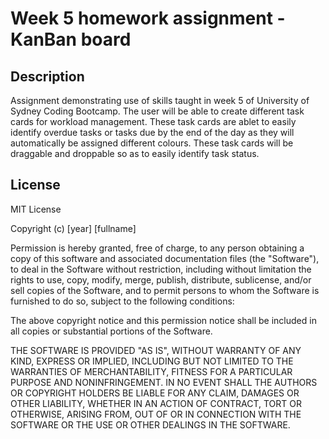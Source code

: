 # Week 5 homework assignment - KanBan board

## Description

Assignment demonstrating use of skills taught in week 5 of University of Sydney Coding Bootcamp. 
The user will be able to create different task cards for workload management. These task cards are ablet to easily identify overdue tasks or tasks due by the end of the day as they will automatically be assigned different colours.
These task cards will be draggable and droppable so as to easily identify task status.


## License

MIT License

Copyright (c) [year] [fullname]

Permission is hereby granted, free of charge, to any person obtaining a copy
of this software and associated documentation files (the "Software"), to deal
in the Software without restriction, including without limitation the rights
to use, copy, modify, merge, publish, distribute, sublicense, and/or sell
copies of the Software, and to permit persons to whom the Software is
furnished to do so, subject to the following conditions:

The above copyright notice and this permission notice shall be included in all
copies or substantial portions of the Software.

THE SOFTWARE IS PROVIDED "AS IS", WITHOUT WARRANTY OF ANY KIND, EXPRESS OR
IMPLIED, INCLUDING BUT NOT LIMITED TO THE WARRANTIES OF MERCHANTABILITY,
FITNESS FOR A PARTICULAR PURPOSE AND NONINFRINGEMENT. IN NO EVENT SHALL THE
AUTHORS OR COPYRIGHT HOLDERS BE LIABLE FOR ANY CLAIM, DAMAGES OR OTHER
LIABILITY, WHETHER IN AN ACTION OF CONTRACT, TORT OR OTHERWISE, ARISING FROM,
OUT OF OR IN CONNECTION WITH THE SOFTWARE OR THE USE OR OTHER DEALINGS IN THE
SOFTWARE.
